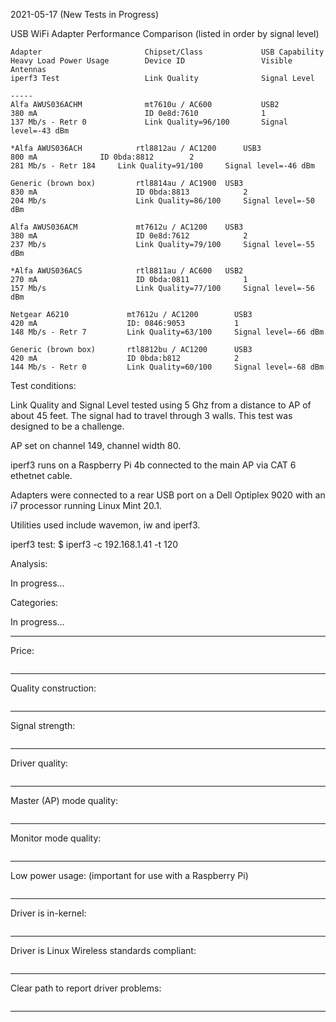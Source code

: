 2021-05-17 (New Tests in Progress)

USB WiFi Adapter Performance Comparison (listed in order by signal level)

```
Adapter                       Chipset/Class             USB Capability
Heavy Load Power Usage        Device ID                 Visible Antennas
iperf3 Test                   Link Quality              Signal Level

-----
Alfa AWUS036ACHM              mt7610u / AC600           USB2
380 mA                        ID 0e8d:7610              1
137 Mb/s - Retr 0             Link Quality=96/100       Signal level=-43 dBm

*Alfa AWUS036ACH       		rtl8812au / AC1200     	USB3
800 mA				ID 0bda:8812		2
281 Mb/s - Retr 184		Link Quality=91/100  	Signal level=-46 dBm

Generic (brown box)     	rtl8814au / AC1900	USB3
830 mA	                   	ID 0bda:8813            2
204 Mb/s                	Link Quality=86/100     Signal level=-50 dBm

Alfa AWUS036ACM         	mt7612u / AC1200	USB3
380 mA                   	ID 0e8d:7612            2
237 Mb/s                	Link Quality=79/100     Signal level=-55 dBm

*Alfa AWUS036ACS         	rtl8811au / AC600	USB2
270 mA         	          	ID 0bda:0811            1
157 Mb/s                	Link Quality=77/100     Signal level=-56 dBm

Netgear A6210             mt7612u / AC1200        USB3
420 mA                    ID: 0846:9053           1
148 Mb/s - Retr 7         Link Quality=63/100     Signal level=-66 dBm

Generic (brown box)       rtl8812bu / AC1200      USB3
420 mA                    ID 0bda:b812            2
144 Mb/s - Retr 0         Link Quality=60/100     Signal level=-68 dBm
```

Test conditions:

Link Quality and Signal Level tested using 5 Ghz from a distance to AP
of about 45 feet. The signal had to travel through 3 walls. This test was
designed to be a challenge.

AP set on channel 149, channel width 80.

iperf3 runs on a Raspberry Pi 4b connected to the main AP via CAT 6
ethetnet cable.

Adapters were connected to a rear USB port on a Dell Optiplex 9020
with an i7 processor running Linux Mint 20.1.

Utilities used include wavemon, iw and iperf3.

iperf3 test: $ iperf3 -c 192.168.1.41 -t 120

Analysis:

In progress...

Categories:

In progress...

-----

Price:
```

```
-----

Quality construction:
```

```
-----

Signal strength:
```

```
-----

Driver quality:
```

```
-----

Master (AP) mode quality:
```

```
-----

Monitor mode quality:
```

```
-----

Low power usage:
(important for use with a Raspberry Pi)
```

```
-----

Driver is in-kernel:
```

```
-----

Driver is Linux Wireless standards compliant:
```

```
-----

Clear path to report driver problems:
```

```
-----
